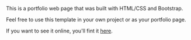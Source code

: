 <p>This is a portfolio web page that was built with HTML/CSS and Bootstrap.</p>

<p>Feel free to use this template in your own project or as your portfolio page.</p>

<p>If you want to see it online, you'll fint it <a href="https://codepen.io/LuKrebs/full/ybymmy/">here</a>.</p>
